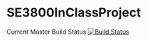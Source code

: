# SE3800InClassProject
Current Master Build Status
[![Build Status](https://travis-ci.org/havemeyerd/SmurfTracker.svg?branch=master)](https://travis-ci.org/havemeyerd/SmurfTracker)
